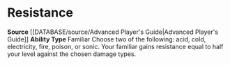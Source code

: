 ﻿---
ability_type: Familiar
actions: null
frequency: null
id: '32'
name: Resistance
rarity: Common
requirement: null
rus_type_level: null
source: '[[DATABASE/source/Advanced Player''s Guide|Advanced Player''s Guide]]'
trait: null
type: Familiar Ability

---
# Resistance

**Source** [[DATABASE/source/Advanced Player's Guide|Advanced Player's Guide]] 
**Ability Type** Familiar
Choose two of the following: acid, cold, electricity, fire, poison, or sonic. Your familiar gains resistance equal to half your level against the chosen damage types.